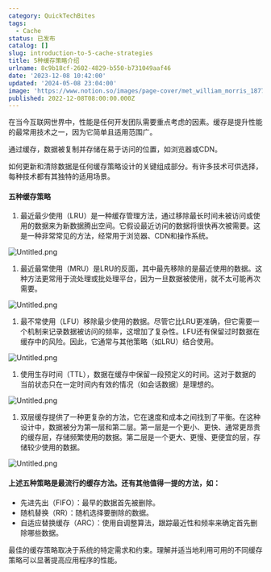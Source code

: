 ```yaml
---
category: QuickTechBites
tags:
  - Cache
status: 已发布
catalog: []
slug: introduction-to-5-cache-strategies
title: 5种缓存策略介绍
urlname: 8c9b18cf-2602-4829-b550-b731049aaf46
date: '2023-12-08 10:42:00'
updated: '2024-05-08 23:04:00'
image: 'https://www.notion.so/images/page-cover/met_william_morris_1877_willow.jpg'
published: 2022-12-08T08:00:00.000Z
---
```


在当今互联网世界中，性能是任何开发团队需要重点考虑的因素。缓存是提升性能的最常用技术之一，因为它简单且适用范围广。


通过缓存，数据被复制并存储在易于访问的位置，如浏览器或CDN。


如何更新和清除数据是任何缓存策略设计的关键组成部分。有许多技术可供选择，每种技术都有其独特的适用场景。


#### 五种缓存策略

1. 最近最少使用（LRU）是一种缓存管理方法，通过移除最长时间未被访问或使用的数据来为新数据腾出空间。它假设最近访问的数据将很快再次被需要。这是一种非常常见的方法，经常用于浏览器、CDN和操作系统。

![Untitled.png](https://prod-files-secure.s3.us-west-2.amazonaws.com/5d24fe63-e567-4804-86f9-9fdc62e13082/74494354-3dc7-4fc2-be3e-7e15913b3f24/Untitled.png?X-Amz-Algorithm=AWS4-HMAC-SHA256&X-Amz-Content-Sha256=UNSIGNED-PAYLOAD&X-Amz-Credential=ASIAZI2LB466YABXDIF3%2F20250409%2Fus-west-2%2Fs3%2Faws4_request&X-Amz-Date=20250409T213320Z&X-Amz-Expires=3600&X-Amz-Security-Token=IQoJb3JpZ2luX2VjEB0aCXVzLXdlc3QtMiJGMEQCIAwOuPzEIYewRHZ414YpA9BDLbiX%2FwNPvZCnsZUJGbMHAiBvXUeXOF1XJTXQn3yl4mnYyETyjUgzh6mvKrqifA4SNSqIBAiW%2F%2F%2F%2F%2F%2F%2F%2F%2F%2F8BEAAaDDYzNzQyMzE4MzgwNSIMW6erdavKWOQToHbrKtwDN3SyfDt7faJKyRziqp9F5C%2B4L34zy1qCsFNiFJmdxHA%2F0s7SQismkd9A5n9ET1Unh97VHeRgs2%2Fg9H%2FhOAxvcGfJjlGuzET3b2lWFFNbqP1pJt7mKYFjq7%2BSvd5zZ5d9DhrA6n1jiwLUt5GwKuuiJbsicHzVf19JUyBIVI1dfCnl7T3Yxm%2B0swB%2FvhXtuwopOZqCfyRViDFXEhKMrSHsc6UDoh0KR7TTLUh7bDhrdASqnn4n%2F2X%2BV76eIEKRZm64CTklyvCgSxBoaGpOMK4sgdSthy0VriibKNErqjxDW0IHwvmu1fL%2BSKw%2FLV%2BaZUsHJrp9oOSeMxD7gxeU3X9T6XxUSPqEeeePqhf0hso5Ik2HA%2Bew0b19TGLtR2nu%2BrGN9dmoVp9iucD%2FRLhE2atH96ilGPgqlBkPddA4rZK50aIZnFZIRSdzIoA2QPbtRwvQzle4U0IT8Tij%2FmwWM4MYRWuynBGzRELZa3s%2Fl3FRHsyU2By3r73D8aT%2FZ%2FLplYFZJti5364S7W7QHDd4Jo5qlFVKgj78zqrUkHKuci85OBaHcovls9sG%2FPiFKC01b8kuypoAoiHMrsIWek91GKykwcW%2B2IAM8lkKI4hkmv9R8Fq8nPVHN3x5mE4aL8kw7MbbvwY6pgFkig2ZqVsDOLpo%2FqRGI68XikVEiD6r7MisM7gdgC1peF678pEP8f06zx0mOM3vzAB9H%2Bv5T2BSDbIwNammwNHSGGB0V1CELw8XeGkIWjl62N7SXsnl2F3XXsGEe3hjIHop5UfPNa%2B4gCIt4ME6FBdvH1pU3x%2BZ5LzfqH1hCBdniQKHCq3DMtu58frnJVOGkM1uESRpsPv2FRzje%2FQsggzwscnu5SMD&X-Amz-Signature=ea8917c4bddd2777021f7c184af48457c200b688f8adb569d96a4459a9afdb7e&X-Amz-SignedHeaders=host&x-id=GetObject)

1. 最近最常使用（MRU）是LRU的反面，其中最先移除的是最近使用的数据。这种方法更常用于流处理或批处理平台，因为一旦数据被使用，就不太可能再次需要。

![Untitled.png](https://prod-files-secure.s3.us-west-2.amazonaws.com/5d24fe63-e567-4804-86f9-9fdc62e13082/9394e615-e149-4cd8-9a1b-e3c39cda8184/Untitled.png?X-Amz-Algorithm=AWS4-HMAC-SHA256&X-Amz-Content-Sha256=UNSIGNED-PAYLOAD&X-Amz-Credential=ASIAZI2LB466YABXDIF3%2F20250409%2Fus-west-2%2Fs3%2Faws4_request&X-Amz-Date=20250409T213320Z&X-Amz-Expires=3600&X-Amz-Security-Token=IQoJb3JpZ2luX2VjEB0aCXVzLXdlc3QtMiJGMEQCIAwOuPzEIYewRHZ414YpA9BDLbiX%2FwNPvZCnsZUJGbMHAiBvXUeXOF1XJTXQn3yl4mnYyETyjUgzh6mvKrqifA4SNSqIBAiW%2F%2F%2F%2F%2F%2F%2F%2F%2F%2F8BEAAaDDYzNzQyMzE4MzgwNSIMW6erdavKWOQToHbrKtwDN3SyfDt7faJKyRziqp9F5C%2B4L34zy1qCsFNiFJmdxHA%2F0s7SQismkd9A5n9ET1Unh97VHeRgs2%2Fg9H%2FhOAxvcGfJjlGuzET3b2lWFFNbqP1pJt7mKYFjq7%2BSvd5zZ5d9DhrA6n1jiwLUt5GwKuuiJbsicHzVf19JUyBIVI1dfCnl7T3Yxm%2B0swB%2FvhXtuwopOZqCfyRViDFXEhKMrSHsc6UDoh0KR7TTLUh7bDhrdASqnn4n%2F2X%2BV76eIEKRZm64CTklyvCgSxBoaGpOMK4sgdSthy0VriibKNErqjxDW0IHwvmu1fL%2BSKw%2FLV%2BaZUsHJrp9oOSeMxD7gxeU3X9T6XxUSPqEeeePqhf0hso5Ik2HA%2Bew0b19TGLtR2nu%2BrGN9dmoVp9iucD%2FRLhE2atH96ilGPgqlBkPddA4rZK50aIZnFZIRSdzIoA2QPbtRwvQzle4U0IT8Tij%2FmwWM4MYRWuynBGzRELZa3s%2Fl3FRHsyU2By3r73D8aT%2FZ%2FLplYFZJti5364S7W7QHDd4Jo5qlFVKgj78zqrUkHKuci85OBaHcovls9sG%2FPiFKC01b8kuypoAoiHMrsIWek91GKykwcW%2B2IAM8lkKI4hkmv9R8Fq8nPVHN3x5mE4aL8kw7MbbvwY6pgFkig2ZqVsDOLpo%2FqRGI68XikVEiD6r7MisM7gdgC1peF678pEP8f06zx0mOM3vzAB9H%2Bv5T2BSDbIwNammwNHSGGB0V1CELw8XeGkIWjl62N7SXsnl2F3XXsGEe3hjIHop5UfPNa%2B4gCIt4ME6FBdvH1pU3x%2BZ5LzfqH1hCBdniQKHCq3DMtu58frnJVOGkM1uESRpsPv2FRzje%2FQsggzwscnu5SMD&X-Amz-Signature=24e4e9111ce6b083c5e1a4370a41ba04445dfb3ec0f7bdd017d7ce14f75c2dd7&X-Amz-SignedHeaders=host&x-id=GetObject)

1. 最不常使用（LFU）移除最少使用的数据。尽管它比LRU更准确，但它需要一个机制来记录数据被访问的频率，这增加了复杂性。LFU还有保留过时数据在缓存中的风险。因此，它通常与其他策略（如LRU）结合使用。

![Untitled.png](https://prod-files-secure.s3.us-west-2.amazonaws.com/5d24fe63-e567-4804-86f9-9fdc62e13082/ff489bb8-941e-4617-b208-e17020ed7ada/Untitled.png?X-Amz-Algorithm=AWS4-HMAC-SHA256&X-Amz-Content-Sha256=UNSIGNED-PAYLOAD&X-Amz-Credential=ASIAZI2LB466YABXDIF3%2F20250409%2Fus-west-2%2Fs3%2Faws4_request&X-Amz-Date=20250409T213320Z&X-Amz-Expires=3600&X-Amz-Security-Token=IQoJb3JpZ2luX2VjEB0aCXVzLXdlc3QtMiJGMEQCIAwOuPzEIYewRHZ414YpA9BDLbiX%2FwNPvZCnsZUJGbMHAiBvXUeXOF1XJTXQn3yl4mnYyETyjUgzh6mvKrqifA4SNSqIBAiW%2F%2F%2F%2F%2F%2F%2F%2F%2F%2F8BEAAaDDYzNzQyMzE4MzgwNSIMW6erdavKWOQToHbrKtwDN3SyfDt7faJKyRziqp9F5C%2B4L34zy1qCsFNiFJmdxHA%2F0s7SQismkd9A5n9ET1Unh97VHeRgs2%2Fg9H%2FhOAxvcGfJjlGuzET3b2lWFFNbqP1pJt7mKYFjq7%2BSvd5zZ5d9DhrA6n1jiwLUt5GwKuuiJbsicHzVf19JUyBIVI1dfCnl7T3Yxm%2B0swB%2FvhXtuwopOZqCfyRViDFXEhKMrSHsc6UDoh0KR7TTLUh7bDhrdASqnn4n%2F2X%2BV76eIEKRZm64CTklyvCgSxBoaGpOMK4sgdSthy0VriibKNErqjxDW0IHwvmu1fL%2BSKw%2FLV%2BaZUsHJrp9oOSeMxD7gxeU3X9T6XxUSPqEeeePqhf0hso5Ik2HA%2Bew0b19TGLtR2nu%2BrGN9dmoVp9iucD%2FRLhE2atH96ilGPgqlBkPddA4rZK50aIZnFZIRSdzIoA2QPbtRwvQzle4U0IT8Tij%2FmwWM4MYRWuynBGzRELZa3s%2Fl3FRHsyU2By3r73D8aT%2FZ%2FLplYFZJti5364S7W7QHDd4Jo5qlFVKgj78zqrUkHKuci85OBaHcovls9sG%2FPiFKC01b8kuypoAoiHMrsIWek91GKykwcW%2B2IAM8lkKI4hkmv9R8Fq8nPVHN3x5mE4aL8kw7MbbvwY6pgFkig2ZqVsDOLpo%2FqRGI68XikVEiD6r7MisM7gdgC1peF678pEP8f06zx0mOM3vzAB9H%2Bv5T2BSDbIwNammwNHSGGB0V1CELw8XeGkIWjl62N7SXsnl2F3XXsGEe3hjIHop5UfPNa%2B4gCIt4ME6FBdvH1pU3x%2BZ5LzfqH1hCBdniQKHCq3DMtu58frnJVOGkM1uESRpsPv2FRzje%2FQsggzwscnu5SMD&X-Amz-Signature=e4d739d38547693691b2f0f128ab6e5fbdf4f7410e107316def314dccd15db64&X-Amz-SignedHeaders=host&x-id=GetObject)

1. 使用生存时间（TTL），数据在缓存中保留一段预定义的时间。这对于数据的当前状态只在一定时间内有效的情况（如会话数据）是理想的。

![Untitled.png](https://prod-files-secure.s3.us-west-2.amazonaws.com/5d24fe63-e567-4804-86f9-9fdc62e13082/480ed8d3-f3c7-4a40-a9c6-4ca2e915c139/Untitled.png?X-Amz-Algorithm=AWS4-HMAC-SHA256&X-Amz-Content-Sha256=UNSIGNED-PAYLOAD&X-Amz-Credential=ASIAZI2LB466YABXDIF3%2F20250409%2Fus-west-2%2Fs3%2Faws4_request&X-Amz-Date=20250409T213320Z&X-Amz-Expires=3600&X-Amz-Security-Token=IQoJb3JpZ2luX2VjEB0aCXVzLXdlc3QtMiJGMEQCIAwOuPzEIYewRHZ414YpA9BDLbiX%2FwNPvZCnsZUJGbMHAiBvXUeXOF1XJTXQn3yl4mnYyETyjUgzh6mvKrqifA4SNSqIBAiW%2F%2F%2F%2F%2F%2F%2F%2F%2F%2F8BEAAaDDYzNzQyMzE4MzgwNSIMW6erdavKWOQToHbrKtwDN3SyfDt7faJKyRziqp9F5C%2B4L34zy1qCsFNiFJmdxHA%2F0s7SQismkd9A5n9ET1Unh97VHeRgs2%2Fg9H%2FhOAxvcGfJjlGuzET3b2lWFFNbqP1pJt7mKYFjq7%2BSvd5zZ5d9DhrA6n1jiwLUt5GwKuuiJbsicHzVf19JUyBIVI1dfCnl7T3Yxm%2B0swB%2FvhXtuwopOZqCfyRViDFXEhKMrSHsc6UDoh0KR7TTLUh7bDhrdASqnn4n%2F2X%2BV76eIEKRZm64CTklyvCgSxBoaGpOMK4sgdSthy0VriibKNErqjxDW0IHwvmu1fL%2BSKw%2FLV%2BaZUsHJrp9oOSeMxD7gxeU3X9T6XxUSPqEeeePqhf0hso5Ik2HA%2Bew0b19TGLtR2nu%2BrGN9dmoVp9iucD%2FRLhE2atH96ilGPgqlBkPddA4rZK50aIZnFZIRSdzIoA2QPbtRwvQzle4U0IT8Tij%2FmwWM4MYRWuynBGzRELZa3s%2Fl3FRHsyU2By3r73D8aT%2FZ%2FLplYFZJti5364S7W7QHDd4Jo5qlFVKgj78zqrUkHKuci85OBaHcovls9sG%2FPiFKC01b8kuypoAoiHMrsIWek91GKykwcW%2B2IAM8lkKI4hkmv9R8Fq8nPVHN3x5mE4aL8kw7MbbvwY6pgFkig2ZqVsDOLpo%2FqRGI68XikVEiD6r7MisM7gdgC1peF678pEP8f06zx0mOM3vzAB9H%2Bv5T2BSDbIwNammwNHSGGB0V1CELw8XeGkIWjl62N7SXsnl2F3XXsGEe3hjIHop5UfPNa%2B4gCIt4ME6FBdvH1pU3x%2BZ5LzfqH1hCBdniQKHCq3DMtu58frnJVOGkM1uESRpsPv2FRzje%2FQsggzwscnu5SMD&X-Amz-Signature=0dfa53796d6896084104d29c8366b6133b9f0ec50a5c2dd046fceab8badca91c&X-Amz-SignedHeaders=host&x-id=GetObject)

1. 双层缓存提供了一种更复杂的方法，它在速度和成本之间找到了平衡。在这种设计中，数据被分为第一层和第二层。第一层是一个更小、更快、通常更昂贵的缓存层，存储频繁使用的数据。第二层是一个更大、更慢、更便宜的层，存储较少使用的数据。

![Untitled.png](https://prod-files-secure.s3.us-west-2.amazonaws.com/5d24fe63-e567-4804-86f9-9fdc62e13082/35e68090-275d-4707-9e9a-ce86f000e9eb/Untitled.png?X-Amz-Algorithm=AWS4-HMAC-SHA256&X-Amz-Content-Sha256=UNSIGNED-PAYLOAD&X-Amz-Credential=ASIAZI2LB466YABXDIF3%2F20250409%2Fus-west-2%2Fs3%2Faws4_request&X-Amz-Date=20250409T213320Z&X-Amz-Expires=3600&X-Amz-Security-Token=IQoJb3JpZ2luX2VjEB0aCXVzLXdlc3QtMiJGMEQCIAwOuPzEIYewRHZ414YpA9BDLbiX%2FwNPvZCnsZUJGbMHAiBvXUeXOF1XJTXQn3yl4mnYyETyjUgzh6mvKrqifA4SNSqIBAiW%2F%2F%2F%2F%2F%2F%2F%2F%2F%2F8BEAAaDDYzNzQyMzE4MzgwNSIMW6erdavKWOQToHbrKtwDN3SyfDt7faJKyRziqp9F5C%2B4L34zy1qCsFNiFJmdxHA%2F0s7SQismkd9A5n9ET1Unh97VHeRgs2%2Fg9H%2FhOAxvcGfJjlGuzET3b2lWFFNbqP1pJt7mKYFjq7%2BSvd5zZ5d9DhrA6n1jiwLUt5GwKuuiJbsicHzVf19JUyBIVI1dfCnl7T3Yxm%2B0swB%2FvhXtuwopOZqCfyRViDFXEhKMrSHsc6UDoh0KR7TTLUh7bDhrdASqnn4n%2F2X%2BV76eIEKRZm64CTklyvCgSxBoaGpOMK4sgdSthy0VriibKNErqjxDW0IHwvmu1fL%2BSKw%2FLV%2BaZUsHJrp9oOSeMxD7gxeU3X9T6XxUSPqEeeePqhf0hso5Ik2HA%2Bew0b19TGLtR2nu%2BrGN9dmoVp9iucD%2FRLhE2atH96ilGPgqlBkPddA4rZK50aIZnFZIRSdzIoA2QPbtRwvQzle4U0IT8Tij%2FmwWM4MYRWuynBGzRELZa3s%2Fl3FRHsyU2By3r73D8aT%2FZ%2FLplYFZJti5364S7W7QHDd4Jo5qlFVKgj78zqrUkHKuci85OBaHcovls9sG%2FPiFKC01b8kuypoAoiHMrsIWek91GKykwcW%2B2IAM8lkKI4hkmv9R8Fq8nPVHN3x5mE4aL8kw7MbbvwY6pgFkig2ZqVsDOLpo%2FqRGI68XikVEiD6r7MisM7gdgC1peF678pEP8f06zx0mOM3vzAB9H%2Bv5T2BSDbIwNammwNHSGGB0V1CELw8XeGkIWjl62N7SXsnl2F3XXsGEe3hjIHop5UfPNa%2B4gCIt4ME6FBdvH1pU3x%2BZ5LzfqH1hCBdniQKHCq3DMtu58frnJVOGkM1uESRpsPv2FRzje%2FQsggzwscnu5SMD&X-Amz-Signature=50d1c2c8ca152f2d99514deea64a6f19cf6257db04817a35a1f313cd973941bd&X-Amz-SignedHeaders=host&x-id=GetObject)


#### 上述五种策略是最流行的缓存方法。还有其他值得一提的方法，如：

- 先进先出（FIFO）：最早的数据首先被删除。
- 随机替换（RR）：随机选择要删除的数据。
- 自适应替换缓存（ARC）：使用自调整算法，跟踪最近性和频率来确定首先删除哪些数据。

最佳的缓存策略取决于系统的特定需求和约束。理解并适当地利用可用的不同缓存策略可以显著提高应用程序的性能。

